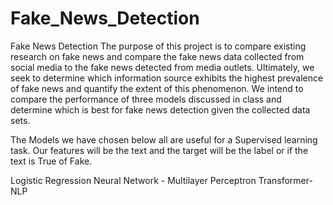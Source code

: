# Fake_News_Detection
Fake News Detection
The purpose of this project is to compare existing research on fake news and compare the fake news data collected from social media to the fake news detected from media outlets. Ultimately, we seek to determine which information source exhibits the highest prevalence of fake news and quantify the extent of this phenomenon. We intend to compare the performance of three models discussed in class and determine which is best for fake news detection given the collected data sets.

The Models we have chosen below all are useful for a Supervised learning task. Our features will be the text and the target will be the label or if the text is True of Fake.

 Logistic Regression
Neural Network - Multilayer Perceptron
Transformer- NLP
